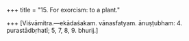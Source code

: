 +++
title = "15. For exorcism: to a plant."

+++
[Viśvāmitra.—ekādaśakam. vānasfatyam. ānuṣṭubham: 4. purastādbṛhatī; 5, 7, 8, 9. bhurij.]
